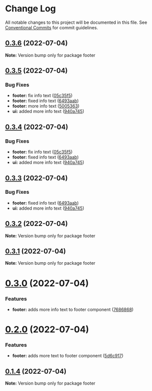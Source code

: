 # Change Log

All notable changes to this project will be documented in this file.
See [Conventional Commits](https://conventionalcommits.org) for commit guidelines.

## [0.3.6](https://github.com/jerkovicl/lerna-playground/compare/v0.3.5...v0.3.6) (2022-07-04)

**Note:** Version bump only for package footer

## [0.3.5](https://github.com/jerkovicl/lerna-playground/compare/v0.3.2...v0.3.5) (2022-07-04)

### Bug Fixes

- **footer:** fix info text ([05c35f5](https://github.com/jerkovicl/lerna-playground/commit/05c35f5fd7c713d19dc042a48601735bc1d52d19))
- **footer:** fixed info text ([6493aab](https://github.com/jerkovicl/lerna-playground/commit/6493aabebf96705b155c844acdbf8f3984c1d264))
- **footer:** more info text ([5005363](https://github.com/jerkovicl/lerna-playground/commit/500536396e4e559262af8793c1c6dfebe912c033))
- **ui:** added more info text ([940a745](https://github.com/jerkovicl/lerna-playground/commit/940a7453b390d06eb876dec620d02b811bfbb047))

## [0.3.4](https://github.com/jerkovicl/lerna-playground/compare/v0.3.2...v0.3.4) (2022-07-04)

### Bug Fixes

- **footer:** fix info text ([05c35f5](https://github.com/jerkovicl/lerna-playground/commit/05c35f5fd7c713d19dc042a48601735bc1d52d19))
- **footer:** fixed info text ([6493aab](https://github.com/jerkovicl/lerna-playground/commit/6493aabebf96705b155c844acdbf8f3984c1d264))
- **ui:** added more info text ([940a745](https://github.com/jerkovicl/lerna-playground/commit/940a7453b390d06eb876dec620d02b811bfbb047))

## [0.3.3](https://github.com/jerkovicl/lerna-playground/compare/v0.3.2...v0.3.3) (2022-07-04)

### Bug Fixes

- **footer:** fixed info text ([6493aab](https://github.com/jerkovicl/lerna-playground/commit/6493aabebf96705b155c844acdbf8f3984c1d264))
- **ui:** added more info text ([940a745](https://github.com/jerkovicl/lerna-playground/commit/940a7453b390d06eb876dec620d02b811bfbb047))

## [0.3.2](https://github.com/jerkovicl/lerna-playground/compare/v0.3.1...v0.3.2) (2022-07-04)

**Note:** Version bump only for package footer

## [0.3.1](https://github.com/jerkovicl/lerna-playground/compare/v0.3.0...v0.3.1) (2022-07-04)

**Note:** Version bump only for package footer

# [0.3.0](https://github.com/jerkovicl/lerna-playground/compare/v0.2.0...v0.3.0) (2022-07-04)

### Features

- **footer:** adds more info text to footer component ([7686868](https://github.com/jerkovicl/lerna-playground/commit/76868689bca7a9b388a85821af23524a7ec3fd91))

# [0.2.0](https://github.com/jerkovicl/lerna-playground/compare/v0.1.4...v0.2.0) (2022-07-04)

### Features

- **footer:** adds more text to footer component ([5d6c917](https://github.com/jerkovicl/lerna-playground/commit/5d6c9179e250c2ea838a6f04892915e8ec65a4fd))

## [0.1.4](https://github.com/igal-harel-sage/leran-playground/compare/v0.1.3...v0.1.4) (2022-07-04)

**Note:** Version bump only for package footer
